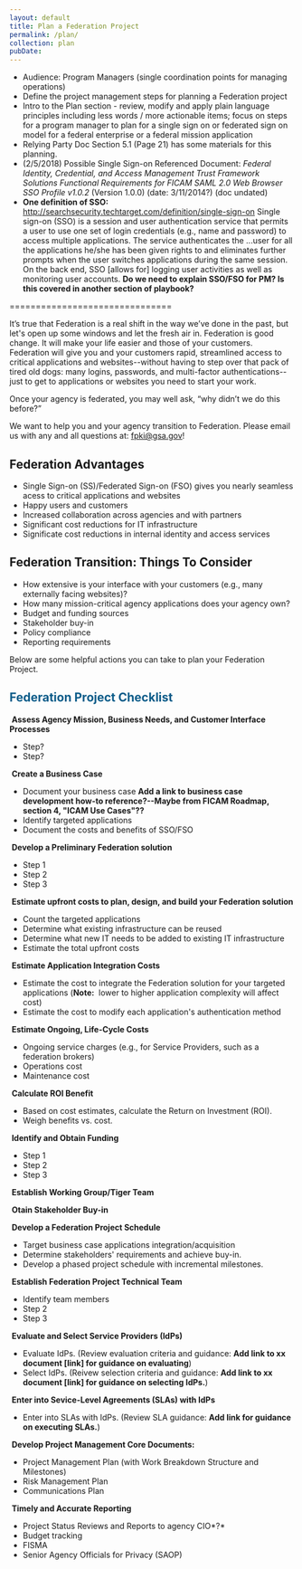 ```yaml
---
layout: default
title: Plan a Federation Project
permalink: /plan/
collection: plan
pubDate: 
---
```


- Audience: Program Managers (single coordination points for managing operations)
- Define the project management steps for planning a Federation project 
- Intro to the Plan section - review, modify and apply plain language principles including less words / more actionable items; focus on steps for a program manager to plan for a single sign on or federated sign on model for a federal enterprise or a federal mission application
- Relying Party Doc Section 5.1 (Page 21) has some materials for this planning.
- (2/5/2018) Possible Single Sign-on Referenced Document: _Federal Identity, Credential, and Access Management Trust Framework Solutions Functional Requirements for FICAM SAML 2.0 Web Browser SSO Profile v1.0.2_ (Version 1.0.0) (date: 3/11/2014?) (doc undated)
- **One definition of SSO:** http://searchsecurity.techtarget.com/definition/single-sign-on Single sign-on (SSO) is a session and user authentication service that permits a user to use one set of login credentials (e.g., name and password) to access multiple applications. The service authenticates the ...user for all the applications he/she has been given rights to and eliminates further prompts when the user switches applications during the same session. On the back end, SSO [allows for] logging user activities as well as monitoring user accounts.   **Do we need to explain SSO/FSO for PM?  Is this covered in another section of playbook?**

===============================

It’s true that Federation is a real shift in the way we’ve done in the past, but let's open up some windows and let the fresh air in.  Federation is good change.  It will make your life easier and those of your customers.  Federation will give you and your customers rapid, streamlined access to critical applications and websites--without having to step over that pack of tired old dogs:  many logins, passwords, and multi-factor authentications--just to get to applications or websites you need to start your work.  

Once your agency is federated, you may well ask, “why didn’t we do this before?”

We want to help you and your agency transition to Federation. Please email us with any and all questions at: fpki@gsa.gov!<!--Is this the right email address? Should it be "federation@gsa.gov"?-->

## Federation Advantages 

* Single Sign-on (SS)/Federated Sign-on (FSO) gives you nearly seamless acess to critical applications and websites
* Happy users and customers
* Increased collaboration across agencies and with partners
* Significant cost reductions for IT infrastructure
* Significate cost reductions in internal identity and access services

## Federation Transition: Things To Consider

* How extensive is your interface with your customers (e.g., many externally facing websites)?
* How many mission-critical agency applications does your agency own?
* Budget and funding sources
* Stakeholder buy-in
* Policy compliance
* Reporting requirements

Below are some helpful actions you can take to plan your Federation Project. 

## <span style="color: #0C5C89">**Federation Project Checklist**</span>

<i class="fa fa-check-square-o"></i> &nbsp;**Assess Agency Mission, Business Needs, and Customer Interface Processes**
* Step?
* Step?

<i class="fa fa-check-square-o"></i> &nbsp;**Create a Business Case**
* Document your business case **Add a link to business case development how-to reference?--Maybe from FICAM Roadmap, section 4, "ICAM Use Cases"??**
* Identify targeted applications
* Document the costs and benefits of SSO/FSO

<i class="fa fa-check-square-o"></i> &nbsp;**Develop a Preliminary Federation solution**<!--How does the PM, etc., come up with "a Federation solution"?--> 
* Step 1
* Step 2
* Step 3

<i class="fa fa-check-square-o"></i> &nbsp;**Estimate upfront costs to plan, design, and build your Federation solution**<!--How does the PM, etc., come up with "a Federation solution"?--> 
* Count the targeted applications
* Determine what existing infrastructure can be reused
* Determine what new IT needs to be added to existing IT infrastructure
* Estimate the total upfront costs

<i class="fa fa-check-square-o"></i> &nbsp;**Estimate Application Integration Costs** <!--Isn't this part of Build?-->
* Estimate the cost to integrate the Federation solution for your targeted applications (**Note:**&nbsp;&nbsp;lower to higher application complexity will affect cost)
* Estimate the cost to modify each application's authentication method
<!--* Estimate the cost to link third-party credentials to Relying Party accounts.  Is this relevant here?-->

<i class="fa fa-check-square-o"></i> &nbsp;**Estimate Ongoing, Life-Cycle Costs**
* Ongoing service charges (e.g., for Service Providers, such as a federation brokers)
* Operations cost
* Maintenance cost

<i class="fa fa-check-square-o"></i> &nbsp;**Calculate ROI Benefit** 
* Based on cost estimates, calculate the Return on Investment (ROI).
* Weigh benefits vs. cost. 

<i class="fa fa-check-square-o"></i> &nbsp;**Identify and Obtain Funding**
* Step 1
* Step 2
* Step 3

<i class="fa fa-check-square-o"></i> &nbsp;**Establish Working Group/Tiger Team**

<i class="fa fa-check-square-o"></i> &nbsp;**Otain Stakeholder Buy-in**

<i class="fa fa-check-square-o"></i> &nbsp;**Develop a Federation Project Schedule** 
* Target business case applications integration/acquisition
* Determine stakeholders' requirements and achieve buy-in.
* Develop a phased project schedule with incremental milestones.

<i class="fa fa-check-square-o"></i> &nbsp;**Establish Federation Project Technical Team**
* Identify team members
* Step 2
* Step 3

<i class="fa fa-check-square-o"></i> &nbsp;**Evaluate and Select Service Providers (IdPs)**
* Evaluate IdPs. (Review evaluation criteria and guidance: **Add link to xx document [link] for guidance on evaluating**) 
* Select IdPs. (Reivew selection criteria and guidance:  **Add link to xx document [link] for guidance on selecting IdPs.**)

<i class="fa fa-check-square-o"></i> &nbsp;**Enter into Sevice-Level Agreements (SLAs) with IdPs**
* Enter into SLAs with IdPs. (Review SLA guidance: **Add link for guidance on executing SLAs.**)

<i class="fa fa-check-square-o"></i> &nbsp;**Develop Project Management Core Documents:**
* Project Management Plan (with Work Breakdown Structure and Milestones)
* Risk Management Plan
* Communications Plan

<i class="fa fa-check-square-o"></i> &nbsp;**Timely and Accurate Reporting**
* Project Status Reviews and Reports to agency CIO*?*
* Budget tracking
* FISMA
* Senior Agency Officials for Privacy (SAOP)
